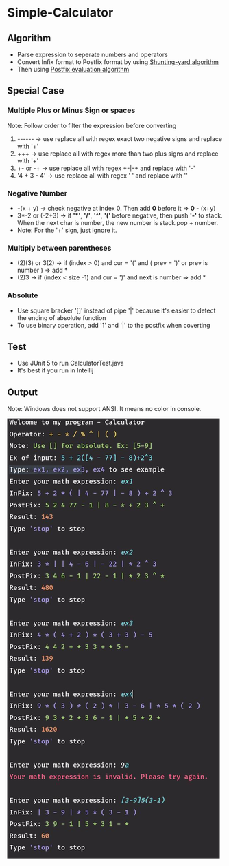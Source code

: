 # Simple-Calculator

## Algorithm

* Parse expression to seperate numbers and operators
* Convert Infix format to Postfix format by using [Shunting-yard algorithm](https://en.wikipedia.org/wiki/Shunting-yard_algorithm#The_algorithm_in_detail)
* Then using [Postfix evaluation algorithm](https://en.wikipedia.org/wiki/Reverse_Polish_notation#Postfix_evaluation_algorithm)

## Special Case

### Multiple Plus or Minus Sign or spaces

Note: Follow order to filter the expression before converting

1. ------ -> use replace all with regex exact two negative signs and replace with '+'
2. +++ -> use replace all with regex more than two plus signs and replace with '+'
3. +- or -+ -> use replace all with regex +-|-+ and replace with '-'
4. '4 + 3 - 4' -> use replace all with regex ' ' and replace with ''

### Negative Number

* **-**(x + y) -> check negative at index 0. Then add **0** before it => **0** - (x+y)
* 3*-2 or (-2+3) -> if **'*'**, **'/'**, **'^'**, **'('** before negative, then push **'-'** to stack. When the next char is number, the new number is stack.pop + number.
* Note: For the '+' sign, just ignore it.

### Multiply between parentheses

* (2)(3) or 3(2) -> if (index > 0) and cur = '(' and ( prev = ')' or prev is number ) => add *
* (2)3 -> if (index < size -1) and cur = ')' and next is number => add *

### Absolute

* Use square bracker '[]' instead of pipe '|' because it's easier to detect the ending of absolute function
* To use binary operation, add '1' and '|' to the postfix when coverting

## Test

* Use JUnit 5 to run CalculatorTest.java
* It's best if you run in Intellij

## Output

Note: Windows does not support ANSI. It means no color in console.

![output](https://github.com/quyentruong/Simple-Calculator/blob/master/images/calculator_output.JPG?raw=true)
